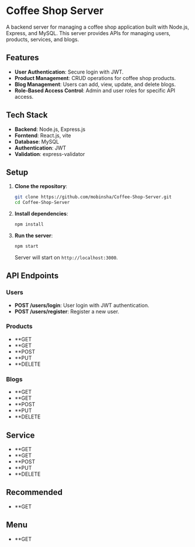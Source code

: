 # Coffee Shop Server
A backend server for managing a coffee shop application built with Node.js, Express, and MySQL. This server provides APIs for managing users, products, services, and blogs.

## Features

- **User Authentication**: Secure login with JWT.
- **Product Management**: CRUD operations for coffee shop products.
- **Blog Management**: Users can add, view, update, and delete blogs.
- **Role-Based Access Control**: Admin and user roles for specific API access.

## Tech Stack

- **Backend**: Node.js, Express.js
- **Forntend**: React.js, vite
- **Database**: MySQL
- **Authentication**: JWT
- **Validation**: express-validator

## Setup

1. **Clone the repository**:
    ```bash
    git clone https://github.com/mobinsha/Coffee-Shop-Server.git
    cd Coffee-Shop-Server
    ```
2. **Install dependencies**:
    ```bash
    npm install
    ```
3. **Run the server**:
    ```bash
    npm start
    ```
   Server will start on `http://localhost:3000`.

## API Endpoints

### Users
- **POST /users/login**: User login with JWT authentication.
- **POST /users/register**: Register a new user.

### Products
- **GET
- **GET
- **POST
- **PUT
- **DELETE

### Blogs
- **GET
- **GET
- **POST
- **PUT
- **DELETE

## Service
- **GET
- **GET
- **POST
- **PUT
- **DELETE

## Recommended 
- **GET

## Menu 
- **GET
